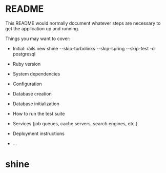 # README

This README would normally document whatever steps are necessary to get the
application up and running.

Things you may want to cover:
* Initial: rails new shine --skip-turbolinks --skip-spring --skip-test -d postgresql

* Ruby version

* System dependencies

* Configuration

* Database creation

* Database initialization

* How to run the test suite

* Services (job queues, cache servers, search engines, etc.)

* Deployment instructions

* ...
# shine
